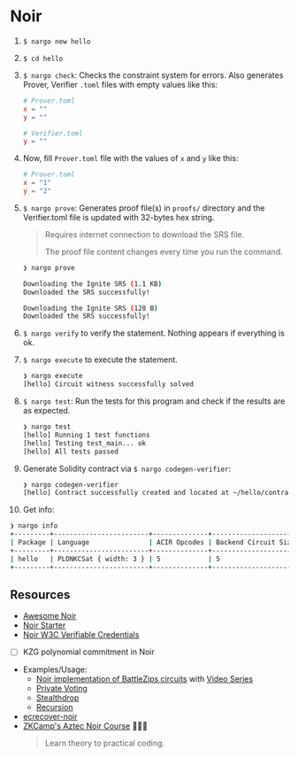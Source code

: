 # Noir

1. `$ nargo new hello`
2. `$ cd hello`
3. `$ nargo check`: Checks the constraint system for errors. Also generates Prover, Verifier `.toml` files with empty values like this:

   ```toml
   # Prover.toml
   x = ""
   y = ""

   # Verifier.toml
   y = ""
   ```

4. Now, fill `Prover.toml` file with the values of `x` and `y` like this:

   ```toml
   # Prover.toml
   x = "1"
   y = "2"
   ```

5. `$ nargo prove`: Generates proof file(s) in `proofs/` directory and the Verifier.toml file is updated with 32-bytes hex string.

   > Requires internet connection to download the SRS file.
   >
   > The proof file content changes every time you run the command.

   ```sh
   ❯ nargo prove

   Downloading the Ignite SRS (1.1 KB)
   Downloaded the SRS successfully!

   Downloading the Ignite SRS (128 B)
   Downloaded the SRS successfully!
   ```

6. `$ nargo verify` to verify the statement. Nothing appears if everything is ok.
7. `$ nargo execute` to execute the statement.

   ```sh
   ❯ nargo execute
   [hello] Circuit witness successfully solved
   ```

8. `$ nargo test`: Run the tests for this program and check if the results are as expected.

   ```sh
   ❯ nargo test
   [hello] Running 1 test functions
   [hello] Testing test_main... ok
   [hello] All tests passed
   ```

9. Generate Solidity contract via `$ nargo codegen-verifier`:

   ```sh
   ❯ nargo codegen-verifier
   [hello] Contract successfully created and located at ~/hello/contract/hello/plonk_vk.sol
   ```

10. Get info:

```sh
❯ nargo info
+---------+------------------------+--------------+----------------------+
| Package | Language               | ACIR Opcodes | Backend Circuit Size |
+---------+------------------------+--------------+----------------------+
| hello   | PLONKCSat { width: 3 } | 5            | 5                    |
+---------+------------------------+--------------+----------------------+
```

## Resources

- [Awesome Noir](https://github.com/noir-lang/awesome-noir/tree/main#benchmarks)
- [Noir Starter](https://github.com/noir-lang/noir-starter)
- [Noir W3C Verifiable Credentials](https://github.com/Noir-W3C-Verifiable-Credentials/protocol-core)
- [ ] KZG polynomial commitment in Noir
- Examples/Usage:
  - [Noir implementation of BattleZips circuits](https://github.com/BattleZips/BattleZips-Noir) with [Video Series](https://www.youtube.com/playlist?list=PLWACGbvIsEgnR2aUCr9i-PpmTVhF5Zuik)
  - [Private Voting](https://github.com/noir-lang/noir-examples/blob/master/foundry-voting)
  - [Stealthdrop](https://github.com/noir-lang/noir-examples/blob/master/stealthdrop)
  - [Recursion](https://github.com/noir-lang/noir-examples/blob/master/recursion)
- [ecrecover-noir](https://github.com/colinnielsen/ecrecover-noir)
- [ZKCamp's Aztec Noir Course](https://github.com/ZKCamp/aztec-noir-course) 🌟🌟🌟
  > Learn theory to practical coding.
